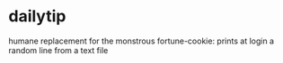 # dailytip
humane replacement for the monstrous fortune-cookie: prints at login a random line from a text file
